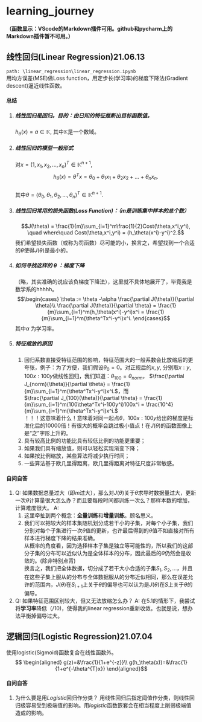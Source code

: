 # learning_journey
**（函数显示：VScode的Markdown插件可用。github和pycharm上的Markdown插件暂不可用。）**

## 线性回归(Linear Regression)21.06.13    
`path: \linear_regression\linear_regression.ipynb`  
用均方误差(MSE)做Loss function，用定步长(学习率)的梯度下降法(Gradient descent)逼近线性函数。  

#### 总结
1. ##### 线性回归是回归。目的：由已知的特征推断出目标函数值。
   $h_\theta(x) = a \in \mathbb{K}$, 其中$\mathbb{K}$是一个数域。
2. ##### 线性回归的模型一般形式  
   对$x = (1, x_1, x_2, ...,x_n)^T\in\mathbb{K}^{n+1},$  
   $$h_\theta(x) = \theta^Tx = \theta_0 + \theta_1x_1+\theta_2x_2+...+\theta_nx_n.$$  
   其中$\theta = (\theta_0, \theta_1, \theta_2, ..., \theta_n)^T \in\mathbb{K}^{n+1}.$   
3. ##### 线性回归常用的损失函数(Loss Function)：（$m$是训练集中样本的总个数）
   $$J(\theta) = \frac{1}{m}\sum_{i=1}^m\frac{1}{2}Cost(\theta,x^i,y^i), \quad where\quad Cost(\theta,x^i,y^i) = (h_\theta(x^i)-y^i)^2.$$
   我们希望损失函数（或称为罚函数）尽可能的小，换言之，希望找到一个合适的$\theta$使得$J(\theta)$是最小的。
4. ##### 如何寻找这样的 $\theta$ ：梯度下降
   （略，其实准确的说应该负梯度下降法），这里就不具体地展开了，毕竟我是数学系的hhhhh。  
   $$\begin{cases}
   \theta := \theta -\alpha \frac{\partial J(\theta)}{\partial \theta}\\
   \frac{\partial J(\theta)}{\partial \theta} = \frac{1}{m}\sum_{i=1}^m(h_\theta(x^i)-y^i)x^i =  \frac{1}{m}\sum_{i=1}^m(\theta^Tx^i-y^i)x^i.
   \end{cases}$$
   其中$\alpha$ 为学习率。
5. ##### 特征缩放的原因
   1. 回归系数直接受特征范围的影响，特征范围大的一般系数会比放缩后的更夸张，例子：为了方便，我们假设$\theta_0 = 0$。对正规后的$x,y$, 分别取$x:y, 100x:100y$做线性回归，我们知道：$\theta_{100}=\theta_{norm}$，
       $\frac{\partial J_{norm}(\theta)}{\partial \theta} = \frac{1}{m}\sum_{i=1}^m(\theta^Tx^i-y^i)x^i.$，而  
       $\frac{\partial J_{100}(\theta)}{\partial \theta} = \frac{1}{m}\sum_{i=1}^m(100\theta^Tx^i-100y^i)100x^i = \frac{10^4}{m}\sum_{i=1}^m(\theta^Tx^i-y^i)x^i.$  
       ！！！这意味着什么！意味着对同一起点$\theta$，$100x:100y$给出的梯度是标准化后的10000倍！有很大的概率会跳过极小值点！在$J(\theta)$的函数图像上是“之”字形上升的。
   2. 具有较高比例的功能比具有较低比例的功能更重要；
   3. 如果我们具有缩放值，则可以轻松实现渐变下降；
   4. 如果按比例缩放，某些算法将减少执行时间；
   5. 一些算法基于欧几里得距离，欧几里得距离对特征尺度非常敏感。
   

#### 自问自答
1. Q: 如果数据总量过大（即$m$过大），那么对$J(\theta)$关于$\theta$求导时数据量过大，更新一次$\theta$计算量很大怎么办？而且要每段时间都训练一次么？那样本数的增加，计算难度很大。 
   A: 
   1. 这里牵扯到两个概念：**全量训练**和**增量训练**。顾名思义。  
   2. 我们可以把较大的样本集随机划分成若干小的子集，对每个小子集，我们分别对每个子集进行一次$\theta$值的更新，也许最后得到的$\theta$值不如直接对所有样本进行梯度下降的结果准确。  
   从概率的角度看，因为选择样本子集是独立等可能性的，所以我们的这部分子集的分布可以近似认为是全体样本的分布，因此最后的$\theta$仍然会是收敛的。(除非特别点背)  
   换言之，我们把全体数据，切分成了若干大小合适的子集$S_1,S_2,...$，并且在这些子集上服从的分布与全体数据服从的分布近似相同，那么在误差允许的范围内，$J(\theta)$在$S_{i+1}$上关于$\theta$的偏导也可以认为是$J(\theta)$在$S$上关于$\theta$的偏导。
2. Q: 如果特征范围区别较大，但又无法放缩怎么办？
   A: 在5.1的情形下，我尝试将**学习率**降低（/10)，使得我的linear regression重新收敛。也就是说，想办法平衡掉偏导过大。

## 逻辑回归(Logistic Regression)21.07.04  
   使用logistic(Sigmoid)函数复合在线性函数外。
   $$ 
   \begin{aligned}
      g(z)=&\frac{1}{1+e^{-z}}\\
   g(h_\theta(x))=&\frac{1}{1+e^{-\theta^{T}x}}
   \end{aligned}$$


#### 自问自答
1. 为什么要是用$Logistic$回归作分类？
用线性回归后指定阈值作分类，则线性回归极容易受到极端值的影响。用$logistic$函数嵌套会在相当程度上削弱极端值造成的影响。














